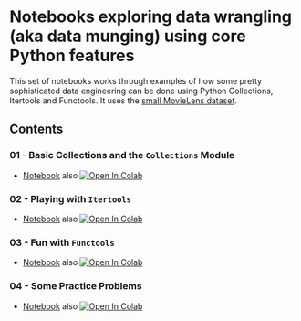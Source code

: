 # Notebooks exploring data wrangling (aka data munging) using core Python features    

This set of notebooks works through examples of how some pretty sophisticated data engineering can be done using Python Collections, Itertools and Functools. It uses the [small MovieLens dataset](https://grouplens.org/datasets/movielens/#:~:text=Small%3A%20100%2C000%20ratings%20and%203%2C600%20tag%20applications). 

## Contents

### 01 - Basic Collections and the ```Collections``` Module
* [Notebook](https://github.com/shauryashaurya/learn-data-munging/blob/main/00-Python-Collections/00.01%20Data-Wrangling-with-Plain-Old-Python.ipynb) also [![Open In Colab](https://colab.research.google.com/assets/colab-badge.svg)](https://colab.research.google.com/github/shauryashaurya/learn-data-munging/blob/main/00-Python-Collections/00.01%20Data-Wrangling-with-Plain-Old-Python.ipynb)  
  
### 02 - Playing with ```Itertools```
*  [Notebook](https://github.com/shauryashaurya/learn-data-munging/blob/main/00-Python-Collections/00.02%20Playing%20with%20Itertools.ipynb) also [![Open In Colab](https://colab.research.google.com/assets/colab-badge.svg)](https://colab.research.google.com/github/shauryashaurya/learn-data-munging/blob/main/00-Python-Collections/00.02%20Playing%20with%20Itertools.ipynb)  
  
### 03 - Fun with ```Functools```
* [Notebook](https://github.com/shauryashaurya/learn-data-munging/blob/main/00-Python-Collections/00.03%20Fun%20with%20Functools.ipynb) also [![Open In Colab](https://colab.research.google.com/assets/colab-badge.svg)](https://colab.research.google.com/github/shauryashaurya/learn-data-munging/blob/main/00-Python-Collections/00.03%20Fun%20with%20Functools.ipynbb)  

### 04 - Some Practice Problems  
* [Notebook](https://github.com/shauryashaurya/learn-data-munging/blob/main/00-Python-Collections/00.04%20Practice%20Questions.ipynb) also [![Open In Colab](https://colab.research.google.com/assets/colab-badge.svg)](https://colab.research.google.com/github/shauryashaurya/learn-data-munging/blob/main/00-Python-Collections/00.04%20Practice%20Questions.ipynb)  
